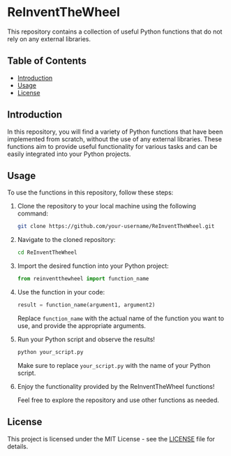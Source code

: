 # ReInventTheWheel

This repository contains a collection of useful Python functions that do not rely on any external libraries.

## Table of Contents

- [Introduction](#introduction)
- [Usage](#usage)
- [License](#license)

## Introduction

In this repository, you will find a variety of Python functions that have been implemented from scratch, without the use of any external libraries. These functions aim to provide useful functionality for various tasks and can be easily integrated into your Python projects.

## Usage

To use the functions in this repository, follow these steps:

1. Clone the repository to your local machine using the following command:

    ```bash
    git clone https://github.com/your-username/ReInventTheWheel.git
    ```

2. Navigate to the cloned repository:

    ```bash
    cd ReInventTheWheel
    ```

3. Import the desired function into your Python project:

    ```python
    from reinventthewheel import function_name
    ```

4. Use the function in your code:

    ```python
    result = function_name(argument1, argument2)
    ```

    Replace `function_name` with the actual name of the function you want to use, and provide the appropriate arguments.

5. Run your Python script and observe the results!

    ```bash
    python your_script.py
    ```

    Make sure to replace `your_script.py` with the name of your Python script.

6. Enjoy the functionality provided by the ReInventTheWheel functions!

    Feel free to explore the repository and use other functions as needed.

## License

This project is licensed under the MIT License - see the [LICENSE](LICENSE) file for details.
